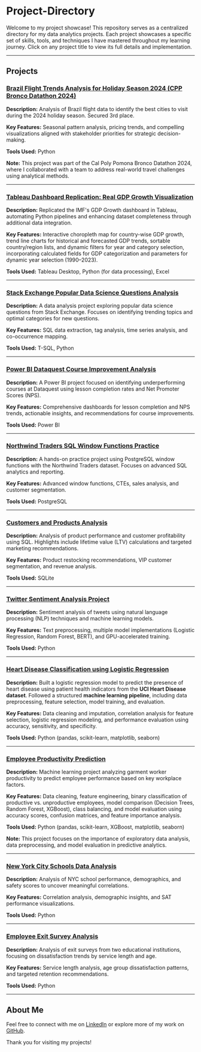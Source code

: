 # Project-Directory
Welcome to my project showcase! This repository serves as a centralized directory for my data analytics projects. Each project showcases a specific set of skills, tools, and techniques I have mastered throughout my learning journey. Click on any project title to view its full details and implementation.

---

## Projects

### [Brazil Flight Trends Analysis for Holiday Season 2024 (CPP Bronco Datathon 2024)](https://github.com/jastro-dev/cpp-bronco-datathon-fall-2024)
**Description:** Analysis of Brazil flight data to identify the best cities to visit during the 2024 holiday season. Secured 3rd place.

**Key Features:** Seasonal pattern analysis, pricing trends, and compelling visualizations aligned with stakeholder priorities for strategic decision-making.

**Tools Used:** Python

**Note:** This project was part of the Cal Poly Pomona Bronco Datathon 2024, where I collaborated with a team to address real-world travel challenges using analytical methods.

---

### [Tableau Dashboard Replication: Real GDP Growth Visualization](https://github.com/jastro-dev/tableau-imf-data-dashboard)  
**Description:** Replicated the IMF's GDP Growth dashboard in Tableau, automating Python pipelines and enhancing dataset completeness through additional data integration.

**Key Features:** Interactive choropleth map for country-wise GDP growth, trend line charts for historical and forecasted GDP trends, sortable country/region lists, and dynamic filters for year and category selection, incorporating calculated fields for GDP categorization and parameters for dynamic year selection (1990–2023).  

**Tools Used:** Tableau Desktop, Python (for data processing), Excel  

---

### [Stack Exchange Popular Data Science Questions Analysis](https://github.com/jastro-dev/dq-11-stackexchange-popular-questions)
**Description:** A data analysis project exploring popular data science questions from Stack Exchange. Focuses on identifying trending topics and optimal categories for new questions.

**Key Features:** SQL data extraction, tag analysis, time series analysis, and co-occurrence mapping.

**Tools Used:** T-SQL, Python

---

### [Power BI Dataquest Course Improvement Analysis](https://github.com/jastro-dev/power-bi-dataquest-course-improvement-analysis)
**Description:** A Power BI project focused on identifying underperforming courses at Dataquest using lesson completion rates and Net Promoter Scores (NPS).

**Key Features:** Comprehensive dashboards for lesson completion and NPS trends, actionable insights, and recommendations for course improvements.

**Tools Used:** Power BI

---

### [Northwind Traders SQL Window Functions Practice](https://github.com/jastro-dev/dq-09-sql-window-functions-northwind-traders)
**Description:** A hands-on practice project using PostgreSQL window functions with the Northwind Traders dataset. Focuses on advanced SQL analytics and reporting.

**Key Features:** Advanced window functions, CTEs, sales analysis, and customer segmentation.

**Tools Used:** PostgreSQL

---

### [Customers and Products Analysis](https://github.com/jastro-dev/dq-08-sql-customers-and-products-analysis)
**Description:** Analysis of product performance and customer profitability using SQL. Highlights include lifetime value (LTV) calculations and targeted marketing recommendations.

**Key Features:** Product restocking recommendations, VIP customer segmentation, and revenue analysis.

**Tools Used:** SQLite

---

### [Twitter Sentiment Analysis Project](https://github.com/jastro-dev/twitter-sentiment-analysis)
**Description:** Sentiment analysis of tweets using natural language processing (NLP) techniques and machine learning models.

**Key Features:** Text preprocessing, multiple model implementations (Logistic Regression, Random Forest, BERT), and GPU-accelerated training.

**Tools Used:** Python

---

### [Heart Disease Classification using Logistic Regression](https://github.com/jastro-dev/dq-ds-05-heart-disease-classification)  
**Description:** Built a logistic regression model to predict the presence of heart disease using patient health indicators from the **UCI Heart Disease dataset**. Followed a structured **machine learning pipeline**, including data preprocessing, feature selection, model training, and evaluation.  

**Key Features:** Data cleaning and imputation, correlation analysis for feature selection, logistic regression modeling, and performance evaluation using accuracy, sensitivity, and specificity.  

**Tools Used:** Python (pandas, scikit-learn, matplotlib, seaborn)  

---

### [Employee Productivity Prediction](https://github.com/jastro-dev/dq-ds-06-employee-productivity-prediction-tree-models)
**Description:** Machine learning project analyzing garment worker productivity to predict employee performance based on key workplace factors.

**Key Features:** Data cleaning, feature engineering, binary classification of productive vs. unproductive employees, model comparison (Decision Trees, Random Forest, XGBoost), class balancing, and model evaluation using accuracy scores, confusion matrices, and feature importance analysis.

**Tools Used:** Python (pandas, scikit-learn, XGBoost, matplotlib, seaborn)

**Note:** This project focuses on the importance of exploratory data analysis, data preprocessing, and model evaluation in predictive analytics.

---

### [New York City Schools Data Analysis](https://github.com/jastro-dev/dq-06-nyc-high-school-analysis)
**Description:** Analysis of NYC school performance, demographics, and safety scores to uncover meaningful correlations.

**Key Features:** Correlation analysis, demographic insights, and SAT performance visualizations.

**Tools Used:** Python

---

### [Employee Exit Survey Analysis](https://github.com/jastro-dev/dq-05-clean-analyze-employee-exit-surveys)
**Description:** Analysis of exit surveys from two educational institutions, focusing on dissatisfaction trends by service length and age.

**Key Features:** Service length analysis, age group dissatisfaction patterns, and targeted retention recommendations.

**Tools Used:** Python

---

## About Me
Feel free to connect with me on [LinkedIn](https://www.linkedin.com/in/jeremy-r-castro/) or explore more of my work on [GitHub](https://github.com/jastro-dev).

Thank you for visiting my projects!
